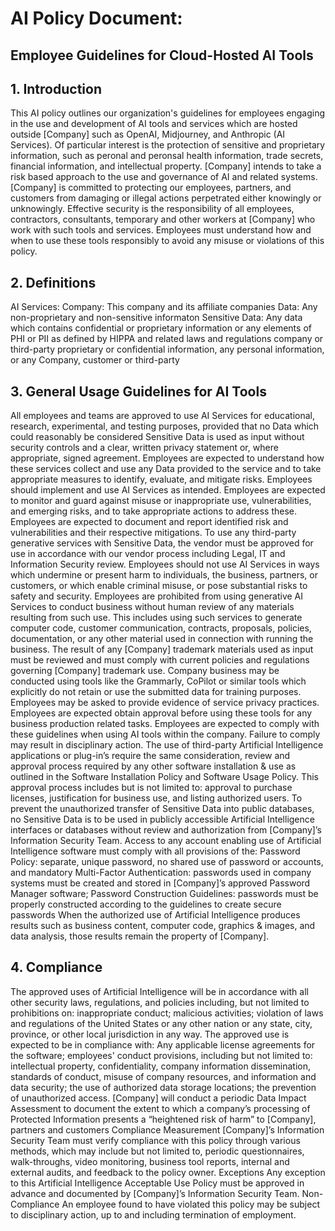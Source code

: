 # AI Policy Document: 
  ## Employee Guidelines for Cloud-Hosted AI Tools
## 1. Introduction
This AI policy outlines our organization's guidelines for employees engaging in the use and development of AI tools and services which are hosted outside [Company] such as OpenAI, Midjourney, and Anthropic (AI Services). Of particular interest is the protection of sensitive and proprietary information, such as peronal and peronsal health information, trade secrets, financial information, and intellectual property. [Company] intends to take a risk based approach to the use and governance of AI and related systems. [Company] is committed to protecting our employees, partners, and customers from damaging or illegal actions perpetrated either knowingly or unknowingly. Effective security is the responsibility of all employees, contractors, consultants, temporary and other workers at [Company] who work with such tools and services. Employees must understand how and when to use these tools responsibly to avoid any misuse or violations of this policy.
## 2. Definitions
AI Services:
Company: This company and its affiliate companies
Data: Any non-proprietary and non-sensitive informaton
Sensitive Data: Any data which contains confidential or proprietary information or any elements of PHI or PII as defined by HIPPA and related laws and regulations company or third-party proprietary or confidential information, any personal information, or any Company, customer or third-party
## 3. General Usage Guidelines for AI Tools
All employees and teams are approved to use AI Services for educational, research, experimental, and testing purposes, provided that no Data which could reasonably be considered Sensitive Data is used as input without security controls and a clear, written privacy statement or, where appropriate, signed agreement.
Employees are expected to understand how these services collect and use any Data provided to the service and to take appropriate measures to identify, evaluate, and mitigate risks.
Employees should implement and use AI Services as intended. Employees are expected to monitor and guard against misuse or inappropriate use, vulnerabilities, and emerging risks, and to take appropriate actions to address these. Employees are expected to document and report identified risk and vulnerabilities and their respective mitigations.
To use any third-party generative services with Sensitive Data, the vendor must be approved for use in accordance with our vendor process including Legal, IT and Information Security review.
Employees should not use AI Services in ways which undermine or present harm to individuals, the business, partners, or customers, or which enable criminal misuse, or pose substantial risks to safety and security.
Employees are prohibited from using generative AI Services to conduct business without human review of any materials resulting from such use. This includes using such services to generate computer code, customer communication, contracts, proposals, policies, documentation, or any other material used in connection with running the business.
The result of any [Company] trademark materials used as input must be reviewed and must comply with current policies and regulations governing [Company] trademark use.
Company business may be conducted using tools like the Grammarly, CoPilot or similar tools which explicitly do not retain or use the submitted data for training purposes. Employees may be asked to provide evidence of service privacy practices. Employees are expected obtain approval before using these tools for any business production related tasks.
Employees are expected to comply with these guidelines when using AI tools within the company. Failure to comply may result in disciplinary action.
The use of third-party Artificial Intelligence applications or plug-in’s require the same consideration, review and approval process required by any other software installation & use as outlined in the Software Installation Policy and Software Usage Policy. This approval process includes but is not limited to: approval to purchase licenses, justification for business use, and listing authorized users.
To prevent the unauthorized transfer of Sensitive Data into public databases, no Sensitive Data is to be used in publicly accessible Artificial Intelligence interfaces or databases without review and authorization from [Company]’s Information Security Team.
Access to any account enabling use of Artificial Intelligence software must comply with all provisions of the: Password Policy: separate, unique password, no shared use of password or accounts, and mandatory Multi-Factor Authentication: passwords used in company systems must be created and stored in [Company]’s approved Password Manager software; Password Construction Guidelines: passwords must be properly constructed according to the guidelines to create secure passwords
When the authorized use of Artificial Intelligence produces results such as business content, computer code, graphics & images, and data analysis, those results remain the property of [Company].
## 4. Compliance
The approved uses of Artificial Intelligence will be in accordance with all other security laws, regulations, and policies including, but not limited to prohibitions on: inappropriate conduct; malicious activities; violation of laws and regulations of the United States or any other nation or any state, city, province, or other local jurisdiction in any way.
The approved use is expected to be in compliance with: Any applicable license agreements for the software; employees' conduct provisions, including but not limited to: intellectual property, confidentiality, company information dissemination, standards of conduct, misuse of company resources, and information and data security; the use of authorized data storage locations; the prevention of unauthorized access.
[Company] will conduct a periodic Data Impact Assessment to document the extent to which a company’s processing of Protected Information presents a “heightened risk of harm” to [Company], partners and customers
Compliance Measurement [Company]’s Information Security Team must verify compliance with this policy through various methods, which may include but not limited to, periodic questionnaires, walk-throughs, video monitoring, business tool reports, internal and external audits, and feedback to the policy owner.
Exceptions Any exception to this Artificial Intelligence Acceptable Use Policy must be approved in advance and documented by [Company]’s Information Security Team.
Non-Compliance An employee found to have violated this policy may be subject to disciplinary action, up to and including termination of employment.
